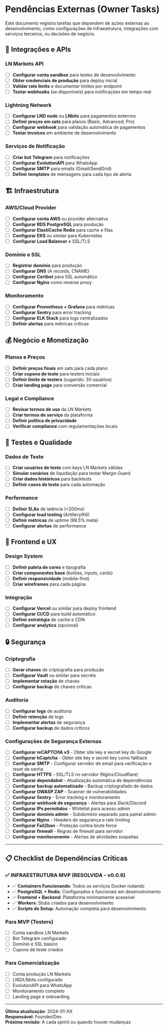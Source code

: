# Pendências Externas (Owner Tasks)

Este documento registra tarefas que dependem de ações externas ao desenvolvimento, como configurações de infraestrutura, integrações com serviços terceiros, ou decisões de negócio.

## 🔑 Integrações e APIs

### LN Markets API
- [ ] **Configurar conta sandbox** para testes de desenvolvimento
- [ ] **Obter credenciais de produção** para deploy inicial
- [ ] **Validar rate limits** e documentar limites por endpoint
- [ ] **Testar webhooks** (se disponíveis) para notificações em tempo real

### Lightning Network
- [ ] **Configurar LND node** ou **LNbits** para pagamentos externos
- [ ] **Definir preços em sats** para planos (Basic, Advanced, Pro)
- [ ] **Configurar webhook** para validação automática de pagamentos
- [ ] **Testar invoices** em ambiente de desenvolvimento

### Serviços de Notificação
- [ ] **Criar bot Telegram** para notificações
- [ ] **Configurar EvolutionAPI** para WhatsApp
- [ ] **Configurar SMTP** para emails (Gmail/SendGrid)
- [ ] **Definir templates** de mensagens para cada tipo de alerta

## 🏗️ Infraestrutura

### AWS/Cloud Provider
- [ ] **Configurar conta AWS** ou provider alternativo
- [ ] **Configurar RDS PostgreSQL** para produção
- [ ] **Configurar ElastiCache Redis** para cache e filas
- [ ] **Configurar EKS** ou similar para Kubernetes
- [ ] **Configurar Load Balancer** e SSL/TLS

### Domínio e SSL
- [ ] **Registrar domínio** para produção
- [ ] **Configurar DNS** (A records, CNAME)
- [ ] **Configurar Certbot** para SSL automático
- [ ] **Configurar Nginx** como reverse proxy

### Monitoramento
- [ ] **Configurar Prometheus + Grafana** para métricas
- [ ] **Configurar Sentry** para error tracking
- [ ] **Configurar ELK Stack** para logs centralizados
- [ ] **Definir alertas** para métricas críticas

## 💰 Negócio e Monetização

### Planos e Preços
- [ ] **Definir preços finais** em sats para cada plano
- [ ] **Criar cupons de teste** para testers iniciais
- [ ] **Definir limite de testers** (sugerido: 30 usuários)
- [ ] **Criar landing page** para conversão comercial

### Legal e Compliance
- [ ] **Revisar termos de uso** da LN Markets
- [ ] **Criar termos de serviço** da plataforma
- [ ] **Definir política de privacidade**
- [ ] **Verificar compliance** com regulamentações locais

## 🧪 Testes e Qualidade

### Dados de Teste
- [ ] **Criar usuários de teste** com keys LN Markets válidas
- [ ] **Simular cenários** de liquidação para testar Margin Guard
- [ ] **Criar dados históricos** para backtests
- [ ] **Definir casos de teste** para cada automação

### Performance
- [ ] **Definir SLAs** de latência (<200ms)
- [ ] **Configurar load testing** (Artillery/K6)
- [ ] **Definir métricas** de uptime (99.5% meta)
- [ ] **Configurar alertas** de performance

## 📱 Frontend e UX

### Design System
- [ ] **Definir paleta de cores** e tipografia
- [ ] **Criar componentes base** (botões, inputs, cards)
- [ ] **Definir responsividade** (mobile-first)
- [ ] **Criar wireframes** para cada página

### Integração
- [ ] **Configurar Vercel** ou similar para deploy frontend
- [ ] **Configurar CI/CD** para build automático
- [ ] **Definir estratégia** de cache e CDN
- [ ] **Configurar analytics** (opcional)

## 🔒 Segurança

### Criptografia
- [ ] **Gerar chaves** de criptografia para produção
- [ ] **Configurar Vault** ou similar para secrets
- [ ] **Implementar rotação** de chaves
- [ ] **Configurar backup** de chaves críticas

### Auditoria
- [ ] **Configurar logs** de auditoria
- [ ] **Definir retenção** de logs
- [ ] **Implementar alertas** de segurança
- [ ] **Configurar backup** de dados críticos

### Configurações de Segurança Externas
- [ ] **Configurar reCAPTCHA v3** - Obter site key e secret key do Google
- [ ] **Configurar hCaptcha** - Obter site key e secret key como fallback
- [ ] **Configurar SMTP** - Configurar servidor de email para verificação e reset de senha
- [ ] **Configurar HTTPS** - SSL/TLS no servidor (Nginx/Cloudflare)
- [ ] **Configurar dependabot** - Atualização automática de dependências
- [ ] **Configurar backup automatizado** - Backup criptografado de dados
- [ ] **Configurar OWASP ZAP** - Scanner de vulnerabilidades
- [ ] **Configurar Sentry** - Error tracking e monitoramento
- [ ] **Configurar webhook de segurança** - Alertas para Slack/Discord
- [ ] **Configurar IPs permitidos** - Whitelist para acesso admin
- [ ] **Configurar domínio admin** - Subdomínio separado para painel admin
- [ ] **Configurar Nginx** - Headers de segurança e rate limiting
- [ ] **Configurar Fail2ban** - Proteção contra brute force
- [ ] **Configurar firewall** - Regras de firewall para servidor
- [ ] **Configurar monitoramento** - Alertas de atividades suspeitas

---

## 📋 Checklist de Dependências Críticas

### ✅ **INFRAESTRUTURA MVP (RESOLVIDA - v0.0.6)**
- ✅ **Containers Funcionando**: Todos os serviços Docker rodando
- ✅ **PostgreSQL + Redis**: Configurados e funcionais em desenvolvimento
- ✅ **Frontend + Backend**: Plataforma minimamente acessível
- ✅ **Workers**: Stubs criados para desenvolvimento
- ✅ **Scripts de Setup**: Automação completa para desenvolvimento

### Para MVP (Testers)
- [ ] Conta sandbox LN Markets
- [ ] Bot Telegram configurado
- [ ] Domínio e SSL básico
- [ ] Cupons de teste criados

### Para Comercialização
- [ ] Conta produção LN Markets
- [ ] LND/LNbits configurado
- [ ] EvolutionAPI para WhatsApp
- [ ] Monitoramento completo
- [ ] Landing page e onboarding

---

**Última atualização**: 2024-01-XX  
**Responsável**: Founder/Dev  
**Próxima revisão**: A cada sprint ou quando houver mudanças
